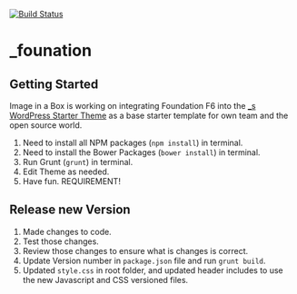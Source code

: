 [![Build Status](https://travis-ci.org/imageinabox/_foundation.svg?branch=develop)](https://travis-ci.org/imageinabox/_Foundation)

_founation
===

Getting Started
---------------

Image in a Box is working on integrating Foundation F6 into the [_s WordPress Starter Theme](https://github.com/Automattic/_s) as a base starter template for own team and the open source world.  

1. Need to install all NPM packages (`npm install`) in terminal.
2. Need to install the Bower Packages (`bower install`) in terminal.
3. Run Grunt (`grunt`) in terminal.
4. Edit Theme as needed.
5. Have fun. REQUIREMENT!


Release new Version
---------------
1. Made changes to code.
2. Test those changes.
3. Review those changes to ensure what is changes is correct.
4. Update Version number in `package.json` file and run `grunt build`.
5. Updated `style.css` in root folder, and updated header includes to use the new Javascript and CSS versioned files.